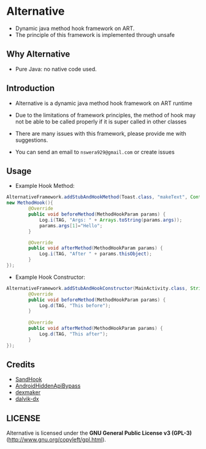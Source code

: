 # Alternative

- Dynamic java method hook framework on ART.
- The principle of this framework is implemented through unsafe

## Why Alternative

- Pure Java: no native code used.

## Introduction

- Alternative is a dynamic java method hook framework on ART runtime

- Due to the limitations of framework principles, the method of hook may not be able to be called properly if it is super called in other classes

- There are many issues with this framework, please provide me with suggestions.
- You can send an email to `nswera929@gmail.com` or create issues

## Usage

- Example Hook Method: 
```java
AlternativeFramework.addStubAndHookMethod(Toast.class, "makeText", Context.class, CharSequence.class, int.class, 
new MethodHook(){
        @Override
        public void beforeMethod(MethodHookParam params) {
            Log.i(TAG, "Args: " + Arrays.toString(params.args));
            params.args[1]="Hello";
        }

        @Override
        public void afterMethod(MethodHookParam params) {
            Log.i(TAG, "After " + params.thisObject);
        }
});
```

- Example Hook Constructor:
```java
AlternativeFramework.addStubAndHookConstructor(MainActivity.class, String.class,  new MethodHook(){
        @Override
        public void beforeMethod(MethodHookParam params) {
            Log.d(TAG, "This before");
        }
        
        @Override
        public void afterMethod(MethodHookParam params) {
            Log.d(TAG, "This after");
        }
});
```

## Credits
- [SandHook](https://github.com/ganyao114/SandHook)
- [AndroidHiddenApiBypass](https://github.com/LSPosed/AndroidHiddenApiBypass)
- [dexmaker](https://github.com/linkedin/dexmaker/)
- [dalvik-dx](https://github.com/JakeWharton/dalvik-dx)

## LICENSE

Alternative is licensed under the **GNU General Public License v3 (GPL-3)** (http://www.gnu.org/copyleft/gpl.html).
